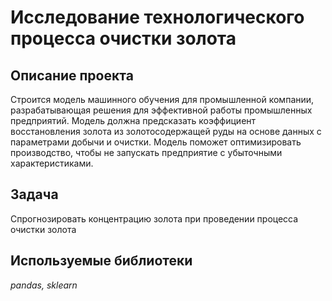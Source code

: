 # Исследование технологического процесса очистки золота


## Описание проекта

Строится модель машинного обучения для промышленной компании, разрабатывающая решения для эффективной работы промышленных предприятий. Модель должна предсказать коэффициент восстановления золота из золотосодержащей руды на основе данных с параметрами добычи и очистки. Модель поможет оптимизировать производство, чтобы не запускать предприятие с убыточными характеристиками.

## Задача

Спрогнозировать концентрацию золота при проведении процесса очистки золота

## Используемые библиотеки
*pandas, sklearn*